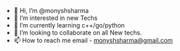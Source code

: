 - 👋 Hi, I’m @monyshsharma
- 👀 I’m interested in new Techs
- 🌱 I’m currently learning c++/go/python
- 💞️ I’m looking to collaborate on all New techs.
- 📫 How to reach me email - monyshsharma@gmail.com

<!---
monyshsharma/monyshsharma is a ✨ special ✨ repository because its `README.md` (this file) appears on your GitHub profile.
You can click the Preview link to take a look at your changes.
--->
